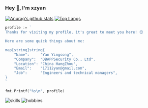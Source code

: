 ### Hey 👋, I'm xzyan

[![Anurag's github stats](https://github-readme-stats.vercel.app/api?username=xzyan)](https://github.com/anuraghazra/github-readme-stats)
[![Top Langs](https://github-readme-stats.vercel.app/api/top-langs/?username=xzyan)](https://github.com/anuraghazra/github-readme-stats)

```go
profile := `
Thanks for visiting my profile, it's great to meet you here! 😊

Here are some quick things about me:

map[string]string{
    "Name":     "Yan Yingsong",
    "Company":  "DBAPPSecurity Co., Ltd",
    "Location": "China HangZhou",
    "Email":    "17112yan@gmail.com",
    "Job":      "Engineers and technical managers",
}
`

fmt.Printf("%s\n", profile)
```

![skills](http://xzyan.github.io/skills.svg)
![hobbies](http://xzyan.github.io/hobbies.svg)
